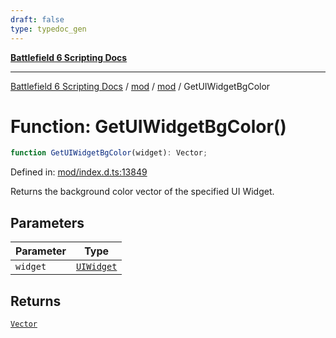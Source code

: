 ```yaml
---
draft: false
type: typedoc_gen
---
```


[**Battlefield 6 Scripting Docs**](../../../_index.md)

***

[Battlefield 6 Scripting Docs](../../../_index.md) / [mod](../../_index.md) / [mod](../_index.md) / GetUIWidgetBgColor

# Function: GetUIWidgetBgColor()

```ts
function GetUIWidgetBgColor(widget): Vector;
```

Defined in: [mod/index.d.ts:13849](https://github.com/battlefield-portal-community/portal-docs/blob/6d87e21c5922a3efb03c634dbe98e5fe6e797672/generators/santiago/mod/index.d.ts#L13849)

Returns the background color vector of the specified UI Widget.

## Parameters

| Parameter | Type |
| ------ | ------ |
| `widget` | [`UIWidget`](../UIWidget/_index.md) |

## Returns

[`Vector`](../Vector/_index.md)
